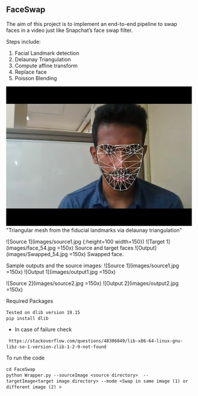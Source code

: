 ## FaceSwap 

The aim of this project is to implement an end-to-end pipeline to swap faces in a video just like Snapchat’s face swap filter. 


Steps include:
1) Facial Landmark detection
2) Delaunay Triangulation
3) Compute affine transform
4) Replace face
5) Poisson Blending

![Mesh](images/triangularMesh.jpg ) <br/>
"Triangular mesh from the fiducial landmarks via delaunay triangulation" <br/>

![Source 1](images/source1.jpg {:height=100 width=150})
![Target 1](images/face_54.jpg =150x)
Source and target faces
![Output](images/Swapped_54.jpg =150x)
Swapped face.

Sample outputs and the source images:
![Source 1](images/source1.jpg =150x)
![Output 1](images/output1.jpg =150x)


![Source 2](images/source2.jpg =150x)
![Output 2](images/output2.jpg =150x)

Required Packages 
```
Tested on dlib version 19.15
pip install dlib
```
* In case of failure check
```
 https://stackoverflow.com/questions/48306849/lib-x86-64-linux-gnu-libz-so-1-version-zlib-1-2-9-not-found
```

To run the code
```
cd FaceSwap
python Wrapper.py --sourceImage <source directory>  --targetImage<target image directory> --mode <Swap in same image (1) or different image (2) >
```	


